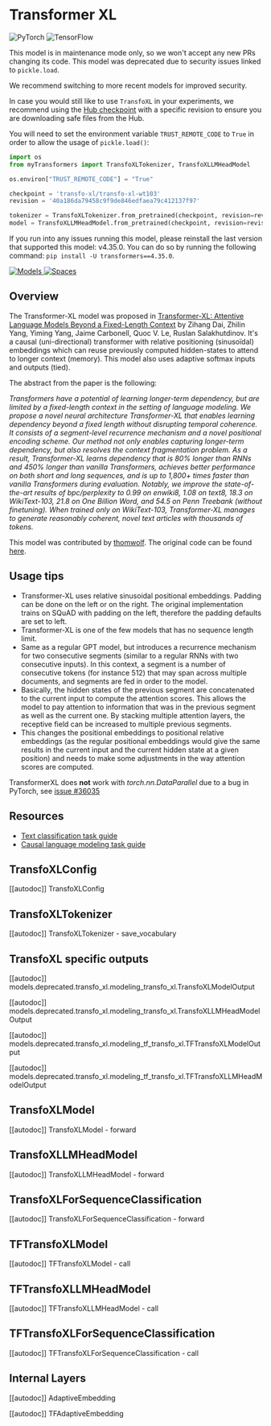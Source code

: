<!--Copyright 2020 The HuggingFace Team. All rights reserved.

Licensed under the Apache License, Version 2.0 (the "License"); you may not use this file except in compliance with
the License. You may obtain a copy of the License at

http://www.apache.org/licenses/LICENSE-2.0

Unless required by applicable law or agreed to in writing, software distributed under the License is distributed on
an "AS IS" BASIS, WITHOUT WARRANTIES OR CONDITIONS OF ANY KIND, either express or implied. See the License for the
specific language governing permissions and limitations under the License.

⚠️ Note that this file is in Markdown but contain specific syntax for our doc-builder (similar to MDX) that may not be
rendered properly in your Markdown viewer.

-->

# Transformer XL

<div class="flex flex-wrap space-x-1">
<img alt="PyTorch" src="https://img.shields.io/badge/PyTorch-DE3412?style=flat&logo=pytorch&logoColor=white">
<img alt="TensorFlow" src="https://img.shields.io/badge/TensorFlow-FF6F00?style=flat&logo=tensorflow&logoColor=white">
</div>

<Tip warning={true}>

This model is in maintenance mode only, so we won't accept any new PRs changing its code. This model was deprecated due to security issues linked to `pickle.load`.

We recommend switching to more recent models for improved security.

In case you would still like to use `TransfoXL` in your experiments, we recommend using the [Hub checkpoint](https://huggingface.co/transfo-xl/transfo-xl-wt103) with a specific revision to ensure you are downloading safe files from the Hub.

You will need to set the environment variable `TRUST_REMOTE_CODE` to `True` in order to allow the
usage of `pickle.load()`:

```python
import os
from myTransformers import TransfoXLTokenizer, TransfoXLLMHeadModel

os.environ["TRUST_REMOTE_CODE"] = "True"

checkpoint = 'transfo-xl/transfo-xl-wt103'
revision = '40a186da79458c9f9de846edfaea79c412137f97'

tokenizer = TransfoXLTokenizer.from_pretrained(checkpoint, revision=revision)
model = TransfoXLLMHeadModel.from_pretrained(checkpoint, revision=revision)
```

If you run into any issues running this model, please reinstall the last version that supported this model: v4.35.0.
You can do so by running the following command: `pip install -U transformers==4.35.0`.

</Tip>

<div class="flex flex-wrap space-x-1">
<a href="https://huggingface.co/models?filter=transfo-xl">
<img alt="Models" src="https://img.shields.io/badge/All_model_pages-transfo--xl-blueviolet">
</a>
<a href="https://huggingface.co/spaces/docs-demos/transfo-xl-wt103">
<img alt="Spaces" src="https://img.shields.io/badge/%F0%9F%A4%97%20Hugging%20Face-Spaces-blue">
</a>
</div>

## Overview

The Transformer-XL model was proposed in [Transformer-XL: Attentive Language Models Beyond a Fixed-Length Context](https://arxiv.org/abs/1901.02860) by Zihang Dai, Zhilin Yang, Yiming Yang, Jaime Carbonell, Quoc V. Le, Ruslan
Salakhutdinov. It's a causal (uni-directional) transformer with relative positioning (sinusoïdal) embeddings which can
reuse previously computed hidden-states to attend to longer context (memory). This model also uses adaptive softmax
inputs and outputs (tied).

The abstract from the paper is the following:

*Transformers have a potential of learning longer-term dependency, but are limited by a fixed-length context in the
setting of language modeling. We propose a novel neural architecture Transformer-XL that enables learning dependency
beyond a fixed length without disrupting temporal coherence. It consists of a segment-level recurrence mechanism and a
novel positional encoding scheme. Our method not only enables capturing longer-term dependency, but also resolves the
context fragmentation problem. As a result, Transformer-XL learns dependency that is 80% longer than RNNs and 450%
longer than vanilla Transformers, achieves better performance on both short and long sequences, and is up to 1,800+
times faster than vanilla Transformers during evaluation. Notably, we improve the state-of-the-art results of
bpc/perplexity to 0.99 on enwiki8, 1.08 on text8, 18.3 on WikiText-103, 21.8 on One Billion Word, and 54.5 on Penn
Treebank (without finetuning). When trained only on WikiText-103, Transformer-XL manages to generate reasonably
coherent, novel text articles with thousands of tokens.*

This model was contributed by [thomwolf](https://huggingface.co/thomwolf). The original code can be found [here](https://github.com/kimiyoung/transformer-xl).

## Usage tips

- Transformer-XL uses relative sinusoidal positional embeddings. Padding can be done on the left or on the right. The
  original implementation trains on SQuAD with padding on the left, therefore the padding defaults are set to left.
- Transformer-XL is one of the few models that has no sequence length limit.
- Same as a regular GPT model, but introduces a recurrence mechanism for two consecutive segments (similar to a regular RNNs with two consecutive inputs). In this context, a segment is a number of consecutive tokens (for instance 512) that may span across multiple documents, and segments are fed in order to the model.
- Basically, the hidden states of the previous segment are concatenated to the current input to compute the attention scores. This allows the model to pay attention to information that was in the previous segment as well as the current one. By stacking multiple attention layers, the receptive field can be increased to multiple previous segments.
- This changes the positional embeddings to positional relative embeddings (as the regular positional embeddings would give the same results in the current input and the current hidden state at a given position) and needs to make some adjustments in the way attention scores are computed.


<Tip warning={true}>

TransformerXL does **not** work with *torch.nn.DataParallel* due to a bug in PyTorch, see [issue #36035](https://github.com/pytorch/pytorch/issues/36035)

</Tip>

## Resources

- [Text classification task guide](../tasks/sequence_classification)
- [Causal language modeling task guide](../tasks/language_modeling)

## TransfoXLConfig

[[autodoc]] TransfoXLConfig

## TransfoXLTokenizer

[[autodoc]] TransfoXLTokenizer
    - save_vocabulary

## TransfoXL specific outputs

[[autodoc]] models.deprecated.transfo_xl.modeling_transfo_xl.TransfoXLModelOutput

[[autodoc]] models.deprecated.transfo_xl.modeling_transfo_xl.TransfoXLLMHeadModelOutput

[[autodoc]] models.deprecated.transfo_xl.modeling_tf_transfo_xl.TFTransfoXLModelOutput

[[autodoc]] models.deprecated.transfo_xl.modeling_tf_transfo_xl.TFTransfoXLLMHeadModelOutput

<frameworkcontent>
<pt>

## TransfoXLModel

[[autodoc]] TransfoXLModel
    - forward

## TransfoXLLMHeadModel

[[autodoc]] TransfoXLLMHeadModel
    - forward

## TransfoXLForSequenceClassification

[[autodoc]] TransfoXLForSequenceClassification
    - forward

</pt>
<tf>

## TFTransfoXLModel

[[autodoc]] TFTransfoXLModel
    - call

## TFTransfoXLLMHeadModel

[[autodoc]] TFTransfoXLLMHeadModel
    - call

## TFTransfoXLForSequenceClassification

[[autodoc]] TFTransfoXLForSequenceClassification
    - call

</tf>
</frameworkcontent>

## Internal Layers

[[autodoc]] AdaptiveEmbedding

[[autodoc]] TFAdaptiveEmbedding
